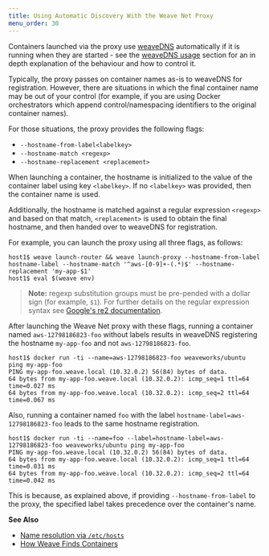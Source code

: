 ```yaml
---
title: Using Automatic Discovery With the Weave Net Proxy
menu_order: 30
---
```


Containers launched via the proxy use [weaveDNS](/site/weavedns.md)
automatically if it is running when they are started -
see the [weaveDNS usage](/site/weavedns.md#usage) section for an in depth
explanation of the behaviour and how to control it.

Typically, the proxy passes on container names as-is to weaveDNS
for registration. However, there are situations in which the final container
name may be out of your control (for example, if you are using Docker orchestrators which
append control/namespacing identifiers to the original container names).

For those situations, the proxy provides the following flags:

 * `--hostname-from-label<labelkey>`
 * `--hostname-match <regexp>`
 * `--hostname-replacement <replacement>`
 
When launching a container, the hostname is initialized to the
value of the container label using key `<labelkey>`. If no `<labelkey>` was
provided, then the container name is used. 

Additionally, the hostname is matched against a regular expression `<regexp>` and based on that match,
`<replacement>` is used to obtain the final hostname, and then handed over to weaveDNS for registration.

For example, you can launch the proxy using all three flags, as follows:

    host1$ weave launch-router && weave launch-proxy --hostname-from-label hostname-label --hostname-match '^aws-[0-9]+-(.*)$' --hostname-replacement 'my-app-$1'
    host1$ eval $(weave env)

>**Note:** regexp substitution groups must be pre-pended with a dollar sign
(for example, `$1`). For further details on the regular expression syntax see
[Google's re2 documentation](https://github.com/google/re2/wiki/Syntax).

After launching the Weave Net proxy with these flags, running a container named `aws-12798186823-foo` without labels results in weaveDNS registering the hostname `my-app-foo` and not `aws-12798186823-foo`.

    host1$ docker run -ti --name=aws-12798186823-foo weaveworks/ubuntu ping my-app-foo
    PING my-app-foo.weave.local (10.32.0.2) 56(84) bytes of data.
    64 bytes from my-app-foo.weave.local (10.32.0.2): icmp_seq=1 ttl=64 time=0.027 ms
    64 bytes from my-app-foo.weave.local (10.32.0.2): icmp_seq=2 ttl=64 time=0.067 ms

Also, running a container named `foo` with the label
`hostname-label=aws-12798186823-foo` leads to the same hostname registration.

    host1$ docker run -ti --name=foo --label=hostname-label=aws-12798186823-foo weaveworks/ubuntu ping my-app-foo
    PING my-app-foo.weave.local (10.32.0.2) 56(84) bytes of data.
    64 bytes from my-app-foo.weave.local (10.32.0.2): icmp_seq=1 ttl=64 time=0.031 ms
    64 bytes from my-app-foo.weave.local (10.32.0.2): icmp_seq=2 ttl=64 time=0.042 ms

This is because, as explained above, if providing `--hostname-from-label`
to the proxy, the specified label takes precedence over the container's name.

**See Also**

 * [Name resolution via `/etc/hosts`](/site/weave-docker-api/name-resolution-proxy.md)
 * [How Weave Finds Containers](/site/weavedns/how-works-weavedns.md)
